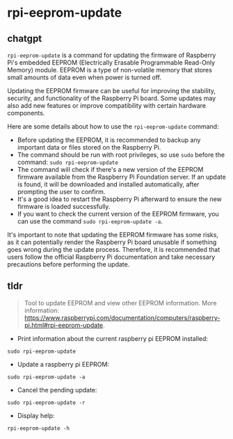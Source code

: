 # rpi-eeprom-update 
## chatgpt 
`rpi-eeprom-update` is a command for updating the firmware of Raspberry Pi's embedded EEPROM (Electrically Erasable Programmable Read-Only Memory) module. EEPROM is a type of non-volatile memory that stores small amounts of data even when power is turned off.

Updating the EEPROM firmware can be useful for improving the stability, security, and functionality of the Raspberry Pi board. Some updates may also add new features or improve compatibility with certain hardware components.

Here are some details about how to use the `rpi-eeprom-update` command:

- Before updating the EEPROM, it is recommended to backup any important data or files stored on the Raspberry Pi.
- The command should be run with root privileges, so use `sudo` before the command: `sudo rpi-eeprom-update`
- The command will check if there's a new version of the EEPROM firmware available from the Raspberry Pi Foundation server. If an update is found, it will be downloaded and installed automatically, after prompting the user to confirm.
- It's a good idea to restart the Raspberry Pi afterward to ensure the new firmware is loaded successfully.
- If you want to check the current version of the EEPROM firmware, you can use the command `sudo rpi-eeprom-update -a`.

It's important to note that updating the EEPROM firmware has some risks, as it can potentially render the Raspberry Pi board unusable if something goes wrong during the update process. Therefore, it is recommended that users follow the official Raspberry Pi documentation and take necessary precautions before performing the update. 

## tldr 
 
> Tool to update EEPROM and view other EEPROM information.
> More information: <https://www.raspberrypi.com/documentation/computers/raspberry-pi.html#rpi-eeprom-update>.

- Print information about the current raspberry pi EEPROM installed:

`sudo rpi-eeprom-update`

- Update a raspberry pi EEPROM:

`sudo rpi-eeprom-update -a`

- Cancel the pending update:

`sudo rpi-eeprom-update -r`

- Display help:

`rpi-eeprom-update -h`
